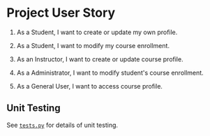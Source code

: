 Project User Story
=====
1. As a Student, I want to create or update my own profile.

2. As a Student, I want to modify my course enrollment.

3. As an Instructor, I want to create or update course profile.

4. As a Administrator, I want to modify student's course enrollment.

5. As a General User, I want to access course profile.


Unit Testing
----

See [`tests.py`](models/api/tests.py) for details of unit testing.
